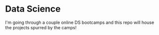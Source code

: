 # Data Science
 I'm going through a couple online DS bootcamps and this repo will house the projects spurred by the camps!
